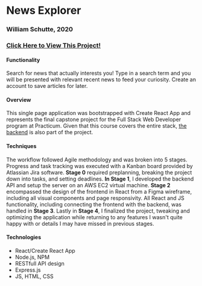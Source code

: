 # News Explorer
### William Schutte, 2020

### [Click Here to View This Project!](https://ws.news.students.nomoreparties.site/)

#### Functionality
Search for news that actually interests you! Type in a search term and you will be presented with
relevant recent news to feed your curiosity. Create an account to save articles for later.

#### Overview
This single page application was bootstrapped with Create React App and represents the final 
capstone project for the Full Stack Web Developer program at Practicum. Given that this course
covers the entire stack, [the backend](https://github.com/William-Schutte/news-explorer-api) is 
also part of the project.

#### Techniques
The workflow followed Agile methodology and was broken into 5 stages. Progress and task tracking
was executed with a Kanban board provided by Atlassian Jira software. **Stage 0** required 
preplanning, breaking the project down into tasks, and setting deadlines. **In Stage 1**, I 
developed the backend API and setup the server on an AWS EC2 virtual machine. **Stage 2** 
encompassed the design of the frontend in React from a Figma wireframe, including all visual 
components and page responsivity. All React and JS functionality, including connecting the frontend
with the backend, was handled in **Stage 3**. Lastly in **Stage 4**, I finalized the project,
tweaking and optimizing the application while returning to any features I wasn't quite happy with
or details I may have missed in previous stages. 

#### Technologies
* React/Create React App
* Node.js, NPM
* RESTfull API design
* Express.js
* JS, HTML, CSS
